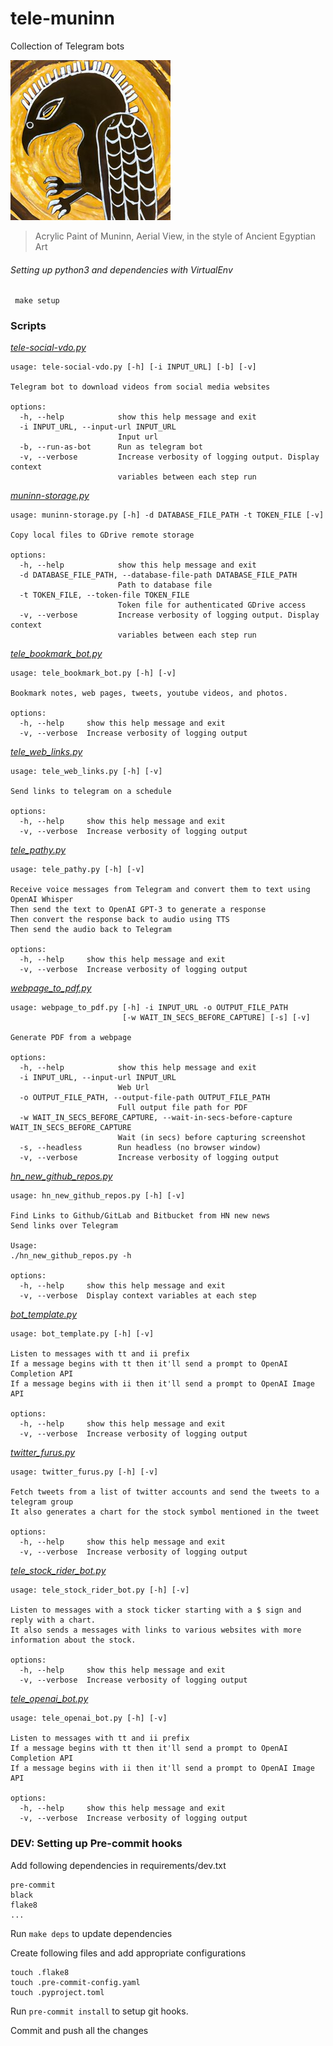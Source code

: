 # tele-muninn

Collection of Telegram bots

![](muninn-logo.jpg)

> Acrylic Paint of Muninn, Aerial View, in the style of Ancient Egyptian Art

###### Setting up python3 and dependencies with VirtualEnv

```
 make setup
```

### Scripts

<!-- START makefile-doc -->
[_tele-social-vdo.py_](https://namuan.github.io/tele-muninn/tele-social-vdo.html)
```
usage: tele-social-vdo.py [-h] [-i INPUT_URL] [-b] [-v]

Telegram bot to download videos from social media websites

options:
  -h, --help            show this help message and exit
  -i INPUT_URL, --input-url INPUT_URL
                        Input url
  -b, --run-as-bot      Run as telegram bot
  -v, --verbose         Increase verbosity of logging output. Display context
                        variables between each step run

```
[_muninn-storage.py_](https://namuan.github.io/tele-muninn/muninn-storage.html)
```
usage: muninn-storage.py [-h] -d DATABASE_FILE_PATH -t TOKEN_FILE [-v]

Copy local files to GDrive remote storage

options:
  -h, --help            show this help message and exit
  -d DATABASE_FILE_PATH, --database-file-path DATABASE_FILE_PATH
                        Path to database file
  -t TOKEN_FILE, --token-file TOKEN_FILE
                        Token file for authenticated GDrive access
  -v, --verbose         Increase verbosity of logging output. Display context
                        variables between each step run

```
[_tele_bookmark_bot.py_](https://namuan.github.io/tele-muninn/tele_bookmark_bot.html)
```
usage: tele_bookmark_bot.py [-h] [-v]

Bookmark notes, web pages, tweets, youtube videos, and photos.

options:
  -h, --help     show this help message and exit
  -v, --verbose  Increase verbosity of logging output

```
[_tele_web_links.py_](https://namuan.github.io/tele-muninn/tele_web_links.html)
```
usage: tele_web_links.py [-h] [-v]

Send links to telegram on a schedule

options:
  -h, --help     show this help message and exit
  -v, --verbose  Increase verbosity of logging output

```
[_tele_pathy.py_](https://namuan.github.io/tele-muninn/tele_pathy.html)
```
usage: tele_pathy.py [-h] [-v]

Receive voice messages from Telegram and convert them to text using OpenAI Whisper
Then send the text to OpenAI GPT-3 to generate a response
Then convert the response back to audio using TTS
Then send the audio back to Telegram

options:
  -h, --help     show this help message and exit
  -v, --verbose  Increase verbosity of logging output

```
[_webpage_to_pdf.py_](https://namuan.github.io/tele-muninn/webpage_to_pdf.html)
```
usage: webpage_to_pdf.py [-h] -i INPUT_URL -o OUTPUT_FILE_PATH
                         [-w WAIT_IN_SECS_BEFORE_CAPTURE] [-s] [-v]

Generate PDF from a webpage

options:
  -h, --help            show this help message and exit
  -i INPUT_URL, --input-url INPUT_URL
                        Web Url
  -o OUTPUT_FILE_PATH, --output-file-path OUTPUT_FILE_PATH
                        Full output file path for PDF
  -w WAIT_IN_SECS_BEFORE_CAPTURE, --wait-in-secs-before-capture WAIT_IN_SECS_BEFORE_CAPTURE
                        Wait (in secs) before capturing screenshot
  -s, --headless        Run headless (no browser window)
  -v, --verbose         Increase verbosity of logging output

```
[_hn_new_github_repos.py_](https://namuan.github.io/tele-muninn/hn_new_github_repos.html)
```
usage: hn_new_github_repos.py [-h] [-v]

Find Links to Github/GitLab and Bitbucket from HN new news
Send links over Telegram

Usage:
./hn_new_github_repos.py -h

options:
  -h, --help     show this help message and exit
  -v, --verbose  Display context variables at each step

```
[_bot_template.py_](https://namuan.github.io/tele-muninn/bot_template.html)
```
usage: bot_template.py [-h] [-v]

Listen to messages with tt and ii prefix
If a message begins with tt then it'll send a prompt to OpenAI Completion API
If a message begins with ii then it'll send a prompt to OpenAI Image API

options:
  -h, --help     show this help message and exit
  -v, --verbose  Increase verbosity of logging output

```
[_twitter_furus.py_](https://namuan.github.io/tele-muninn/twitter_furus.html)
```
usage: twitter_furus.py [-h] [-v]

Fetch tweets from a list of twitter accounts and send the tweets to a telegram group
It also generates a chart for the stock symbol mentioned in the tweet

options:
  -h, --help     show this help message and exit
  -v, --verbose  Increase verbosity of logging output

```
[_tele_stock_rider_bot.py_](https://namuan.github.io/tele-muninn/tele_stock_rider_bot.html)
```
usage: tele_stock_rider_bot.py [-h] [-v]

Listen to messages with a stock ticker starting with a $ sign and reply with a chart.
It also sends a messages with links to various websites with more information about the stock.

options:
  -h, --help     show this help message and exit
  -v, --verbose  Increase verbosity of logging output

```
[_tele_openai_bot.py_](https://namuan.github.io/tele-muninn/tele_openai_bot.html)
```
usage: tele_openai_bot.py [-h] [-v]

Listen to messages with tt and ii prefix
If a message begins with tt then it'll send a prompt to OpenAI Completion API
If a message begins with ii then it'll send a prompt to OpenAI Image API

options:
  -h, --help     show this help message and exit
  -v, --verbose  Increase verbosity of logging output

```
<!-- END makefile-doc -->

### DEV: Setting up Pre-commit hooks

Add following dependencies in requirements/dev.txt
```
pre-commit
black
flake8
...
```

Run `make deps` to update dependencies

Create following files and add appropriate configurations
```
touch .flake8
touch .pre-commit-config.yaml
touch .pyproject.toml
```

Run `pre-commit install` to setup git hooks.

Commit and push all the changes
